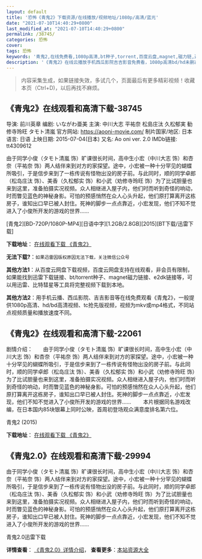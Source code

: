 ```yaml
---
layout: default
title: '恐怖《青鬼2》下载资源/在线播放/视频地址/1080p/高清/蓝光'
date: "2021-07-10T14:40:29+0800"
last_modified_at: "2021-07-10T14:40:29+0800"
permalink: /38745/
categories: 恐怖
cover:
tags: 恐怖
keywords: '青鬼2,在线免费看,1080p高清,bt种子,torrent,百度云盘,magnet,磁力链,迅雷下载资源'
description: '《青鬼2》在线云播放手机西瓜影院吉吉影音免费看，1080p高清bd/hd未删减完整版和tc抢先枪版，mkv/mp4格式，附带bt/torrent种子、magnet/磁力链、百度云盘、网盘资源迅雷下载链接'
---
```


>内容采集生成，如果链接失效，多试几个，页面最后有更多精彩视频！收藏本页（Ctrl+D)，以后再找不麻烦。


## 《青鬼2》在线观看和高清下载-38745

导演: 前川英章 编剧: いながわ亜美 主演: 中川大志 平祐奈 松島庄汰 久松郁実 勧修寺玲旺 タモト清嵐 官方网站: https://aooni-movie.com/ 制片国家/地区: 日本 语言: 日语 上映日期: 2015-07-04(日本) 又名: Ao oni ver. 2.0 IMDb链接: tt4309612

由于同学小俊（タモト清嵐 饰）旷课很长时间，高中生小宏（中川大志 饰）和杏奈（平祐奈 饰）两人结伴来到对方的家探望。途中，小宏被一种十分罕见的蝴蝶所吸引，于是信步来到了一栋传说有怪物出没的房子前。与此同时，顺的同学卓郎（松岛庄汰 饰）、美香（久松郁实 饰）和小武（劝修寺玲旺 饰）为了比试胆量也来到这里，准备拍摄实况视频。众人相继进入屋子内，他们时而听到奇怪的响动，时而瞥见蓝色的神秘身影。可怕的预感悄然在众人心头升起，他们原打算离开这栋房子，谁知出口早已被人封住。死神的脚步一点点靠近，小宏发现，他们不知不觉进入了小俊所开发的游戏的世界……


[青鬼2][BD-720P/1080P-MP4][日语中字][1.2GB/2.8GB][2015][BT下载/迅雷下载]

**下载地址**： [在线观看下载 《青鬼2》](https://www.btdx8.com/torrent/ao_oni_ver_2_2015.html) 


**无法下载?**：`如果迅雷因版权原因无法下载，关注微信公众号 `

**其他方法1**：从百度云网盘下载视频，百度云网盘支持在线观看，非会员有限制，如果能找到迅雷下载链接、bt/torrent种子、magnet磁力链接、e2dk链接等，可以用迅雷、比特彗星等工具将完整视频下载到本地。

**其他方法2**：用手机云播、西瓜影院、吉吉影音等在线免费观看《青鬼2》，一般提供1080p高清、hd/bd高清视频、tc抢先版视频，视频为mkv或mp4格式，不同站点视频质量和播放速度不同。


## 《青鬼2》在线观看和高清下载-22061

剧情介绍：　　由于同学小俊（タモト清嵐 饰）旷课很长时间，高中生小宏（中川大志 饰）和杏奈（平祐奈 饰）两人结伴来到对方的家探望。途中，小宏被一种十分罕见的蝴蝶所吸引，于是信步来到了一栋传说有怪物出没的房子前。与此同时，顺的同学卓郎（松岛庄汰 饰）、美香（久松郁实 饰）和小武（劝修寺玲旺 饰）为了比试胆量也来到这里，准备拍摄实况视频。众人相继进入屋子内，他们时而听到奇怪的响动，时而瞥见蓝色的神秘身影。可怕的预感悄然在众人心头升起，他们原打算离开这栋房子，谁知出口早已被人封住。死神的脚步一点点靠近，小宏发现，他们不知不觉进入了小俊所开发的游戏的世界……   　　本片根据同名游戏改编，在日本国内85块银幕上同时公映，首周初登场观众满意度排名第六位。


青鬼2 (2015)

**下载地址**： [在线观看下载 《青鬼2》](https://www.btbtdy.me/btdy/dy757.html) 


## 《青鬼2.0》在线观看和高清下载-29994

由于同学小俊（タモト清嵐 饰）旷课很长时间，高中生小宏（中川大志 饰）和杏奈（平祐奈 饰）两人结伴来到对方的家探望。途中，小宏被一种十分罕见的蝴蝶所吸引，于是信步来到了一栋传说有怪物出没的房子前。与此同时，顺的同学卓郎（松岛庄汰 饰）、美香（久松郁实 饰）和小武（劝修寺玲旺 饰）为了比试胆量也来到这里，准备拍摄实况视频。众人相继进入屋子内，他们时而听到奇怪的响动，时而瞥见蓝色的神秘身影。可怕的预感悄然在众人心头升起，他们原打算离开这栋房子，谁知出口早已被人封住。死神的脚步一点点靠近，小宏发现，他们不知不觉进入了小俊所开发的游戏的世界&hellip;…


青鬼2.0迅雷下载

**详情查看**： [《青鬼2.0》详情介绍](/movie/29994/)， **查看更多**：[本站资源大全](/movie/t/all/)

